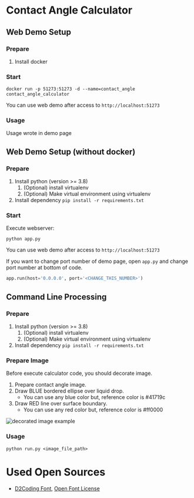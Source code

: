 # Contact Angle Calculator

## Web Demo Setup
### Prepare
1. Install docker

### Start
```
docker run -p 51273:51273 -d --name=contact_angle contact_angle_calculator
```
You can use web demo after access to `http://localhost:51273`

### Usage
Usage wrote in demo page

## Web Demo Setup (without docker)
### Prepare
1. Install python (version >= 3.8)
    1. (Optional) install virtualenv
    1. (Optional) Make virtual environment using virtualenv
1. Install dependency `pip install -r requirements.txt`

### Start
Execute webserver:
```
python app.py
```
You can use web demo after access to `http://localhost:51273`

If you want to change port number of demo page, open `app.py` and change port number at bottom of code.
```python
app.run(host='0.0.0.0', port='<CHANGE_THIS_NUMBER>')
```

## Command Line Processing
### Prepare
1. Install python (version >= 3.8)
    1. (Optional) install virtualenv
    1. (Optional) Make virtual environment using virtualenv
1. Install dependency `pip install -r requirements.txt`

### Prepare Image
Before execute calculator code, you should decorate image.
1. Prepare contact angle image.
1. Draw BLUE bordered ellipse over liquid drop.
    * You can use any blue color but, reference color is #41719c
1. Draw RED line over surface boundary.
    * You can use any red color but, reference color is #ff0000

![decorated image example](https://user-images.githubusercontent.com/8157830/111880792-d2662d00-89f0-11eb-9b75-02133837f225.png)

### Usage
```
python run.py <image_file_path>
```

# Used Open Sources
* [D2Coding Font](https://github.com/naver/d2codingfont), [Open Font License](https://github.com/naver/d2codingfont/wiki/Open-Font-License)
